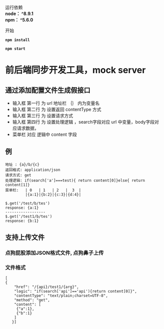  运行依赖  
    **node： ^8.9.1**  
    **npm： ^5.6.0**    
    
 开始  
   
  **`npm install`**  
    
  **`npm start`**
      
   #    前后端同步开发工具，mock server
   ##    通过添加配置文件生成假接口
   
  * 输入框 第一行 为 url 地址栏 ｛｝ 内为变量名
  * 输入框 第二行 为 设置返回 contentType 方式
  * 输入框 第三行 为 设置请求方式
  * 输入框 第四行 为 设置处理逻辑 ，search字段对应 url 中变量，body字段对应请求数据，
  * 菜单栏 对应 逻辑中 content 字段
  
  ## 例
    地址 : {a}/b/{c}  
    返回格式: application/json     
    请求方式: get     
    处理逻辑: if(search['a']===test){ return content[0]}else{ return content[1]}  
    菜单栏:   | 0   | 1   | 2   |  3  |
             |{a:1}|{b:2}|{c:3}|{d:4}|
            
   `$.get('/test/b/tes')`  
    `response: {a:1}`  
    `------------------`  
    `$.get('/test1/b/tes')`  
       `response: {b:1}`
       
  ## 支持上传文件 
   ### 点狗屁股添加JSON格式文件, 点狗鼻子上传
   ### 文件格式
  ``` 
  [
  {
      "href": "/{api}/test1/{arg}",  
      "logic": "if(search['api']=='api'){return content[0]}",
      "contentType": "text/plain;charset=UTF-8",
      "method": "get",
      "content": [
       {"a":1},
       {"b":1}
      ]
     }] 
  ``` 
